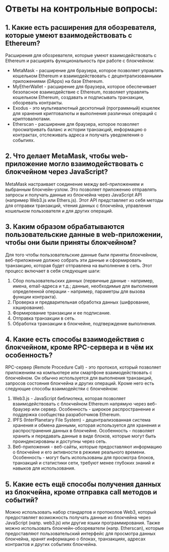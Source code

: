 # Ответы на контрольные вопросы:
## 1. Какие есть расширения для обозревателя, которые умеют взаимодействовать с Ethereum?
Расширения для обозревателя, которые умеют взаимодействовать с Ethereum и расширять функциональность при работе с блокчейном:
* MetaMask - расширение для браузера, которое позволяет управлять кошельком Ethereum и взаимодействовать с децентрализованными приложениями (DApps) на базе Ethereum.
* MyEtherWallet - расширение для браузера, которое обеспечивает безопасное взаимодействие с Ethereum, позволяет управлять кошельком Ethereum, создавать и подписывать транзакции, обозревать контракты.
* Exodus - это мультивалютный десктопный (программный) кошелек для хранения криптовалюты и выполнения различных операций с криптовалютами.
* Etherscan - расширение для браузера, которое позволяет просматривать баланс и истории транзакций, информацию о контрактах, отслеживать адреса и получать уведомления о событиях.

## 2. Что делает MetaMask, чтобы web-приложение могло взаимодействовать с блокчейном через JavaScript?
MetaMask настраивает соединение между веб-приложением и выбранным блокчейн-узлом. Это позволяет приложению отправлять запросы и получать данные из блокчейна через JavaScript API (например Web3.js или Ethers.js). Этот API представляет из себя методы для отправки транзакций, чтения данных с блокчейна, управления кошельком пользователя и для других операций.

## 3. Каким образом обрабатываются пользовательские данные в web-приложении, чтобы они были приняты блокчейном?
Для того чтобы пользовательские данные были приняты блокчейном, веб-приложение должно собрать эти данные и сформировать транзакцию, которая будет отправлена на выполнение в сеть. Этот процесс включает в себя следующие шаги:
1. Сбор пользовательских данных (первичные данные - например, имена, email-адреса и т.д.; данные, необходимые для выполнения определенной операции - например, параметры для вызова функции контракта).
2. Проверка и предварительная обработка данных (шифрование, хэширование).
3. Формирование транзакции и ее подписание.
4. Отправка транзакции в сеть.
5. Обработка транзакции в блокчейне, подтверждение выполнения.

## 4. Какие есть способы взаимодействия с блокчейном, кроме RPC-сервера и в чём их особенность?
RPC-сервер (Remote Procedure Call) - это протокол, который позволяет приложениям на компьютере или смартфоне взаимодействовать с блокчейном. Он обычно используется для выполнения транзакций, запросов состояния блокчейна и других операций. Кроме него есть следующие способы взаимодейстяи с блокчейном:
1. Web3.js - JavaScript библиотека, которая позволяет взаимодействовать с блокчейном Ethereum напрямую через веб-браузер или сервер. Особенность - широкое распространение и поддержка сообщества разработчиков Ethereum.
2. IPFS (InterPlanetary File System) - децентрализованная система хранения и обмена данными, которая используется для хранения и распространения данных в блокчейне. Особенность - позволяет хранить и передавать данные в виде блоков, которые могут быть проиндексированы и доступны через сеть.
3. Веб-приложения - веб-сайты, которые предоставляют информацию о блокчейне и его активности в режиме реального времени. Особенность - могут быть использованы для просмотра блоков, транзакций и статистики сети, требуют менее глубоких знаний и навыков для использования.

## 5. Какие есть ещё способы получения данных из блокчейна, кроме отправка call методов и событий?
Можно использовать набор стандартов и протоколов Web3, который предоставляет возможность получать данные из блокчейна через JavaScript (напр. web3.js) или другие языки программирования. Также можно использовать блокчейн-обозреватели (напр. Etherscan), которые предоставляют пользовательский интерфейс для просмотра данных блокчейна, хранят информацию о блоках, транзакциях, адресах контрактов и других событиях блокчейна.